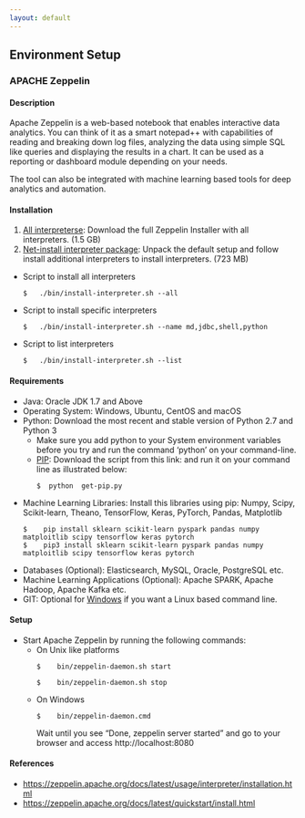 ```yaml
---
layout: default
---
```


## Environment Setup

### APACHE Zeppelin
#### Description
Apache Zeppelin is a web-based notebook that enables interactive data analytics. You can think of it as a smart notepad++ with capabilities of reading and breaking down log files, analyzing the data using simple SQL like queries and displaying the results in a chart. It can be used as a reporting or dashboard module depending on your needs.

The tool can also be integrated with machine learning based tools for deep analytics and automation.

#### Installation
1. [All interpreterse](https://downloads.apache.org/zeppelin/zeppelin-0.9.0-preview1/zeppelin-0.9.0-preview1-bin-all.tgz):  Download the full Zeppelin Installer with all interpreters. (1.5 GB)
2. [Net-install interpreter package](https://downloads.apache.org/zeppelin/zeppelin-0.9.0-preview1/zeppelin-0.9.0-preview1-bin-netinst.tgz): Unpack the default setup and follow install additional interpreters to install interpreters. (723 MB)
  - Script to install all interpreters
    ```
    $   ./bin/install-interpreter.sh --all
    ```
  - Script to install specific interpreters
    ```
    $   ./bin/install-interpreter.sh --name md,jdbc,shell,python
    ```
  - Script to list interpreters
    ```
    $   ./bin/install-interpreter.sh --list
    ```

#### Requirements
- Java: Oracle JDK 1.7 and Above
- Operating System: Windows, Ubuntu, CentOS and macOS
- Python: Download the most recent and stable version of Python 2.7 and Python 3
  - Make sure you add python to your System environment variables before you try and run the command ‘python’ on your command-line.
  - [PIP](https://bootstrap.pypa.io/get-pip.py): Download the script from this link:  and run it on your command line as illustrated below:
    ```
    $  python  get-pip.py
    ```
- Machine Learning Libraries: Install this libraries using pip: Numpy, Scipy, Scikit-learn, Theano, TensorFlow, Keras, PyTorch, Pandas, Matplotlib
  ```
  $    pip install sklearn scikit-learn pyspark pandas numpy matploitlib scipy tensorflow keras pytorch
  $    pip3 install sklearn scikit-learn pyspark pandas numpy matploitlib scipy tensorflow keras pytorch
  ```
- Databases (Optional): Elasticsearch, MySQL, Oracle, PostgreSQL etc.
- Machine Learning Applications (Optional): Apache SPARK, Apache Hadoop, Apache Kafka etc.
- GIT: Optional for [Windows](https://git-scm.com/downloads) if you want a Linux based command line. 

#### Setup
- Start Apache Zeppelin by running the following commands:
  - On Unix like platforms
    ```
    $    bin/zeppelin-daemon.sh start
    ```
    ```
    $    bin/zeppelin-daemon.sh stop
    ```    
  - On Windows
    ```
    $    bin/zeppelin-daemon.cmd
    ```
    Wait until you see “Done, zeppelin server started” and go to your browser and access http://localhost:8080 

#### References
- https://zeppelin.apache.org/docs/latest/usage/interpreter/installation.html 
- https://zeppelin.apache.org/docs/latest/quickstart/install.html 

